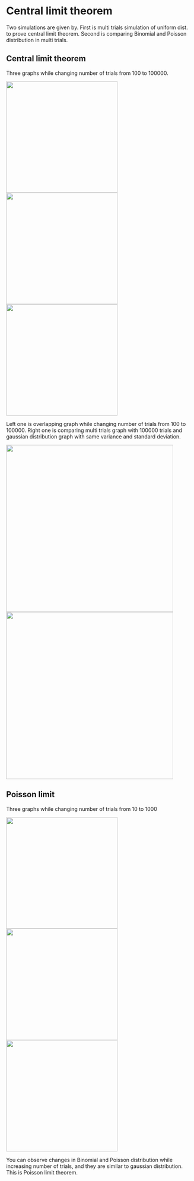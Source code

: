 Central limit theorem
=============

Two simulations are given by.
First is multi trials simulation of uniform dist. to prove central limit theorem.
Second is comparing Binomial and Poisson distribution in multi trials.


Central limit theorem
-------------------

Three graphs while changing number of trials from 100 to 100000.


<div>
<img width="300" src="https://user-images.githubusercontent.com/54461378/87739617-3e1d4800-c81b-11ea-93d8-c1d00349c257.png">
<img width="300" src="https://user-images.githubusercontent.com/54461378/87739718-7c1a6c00-c81b-11ea-8ed2-37d63c117acd.png">
<img width="300" src="https://user-images.githubusercontent.com/54461378/87739781-9ce2c180-c81b-11ea-9034-d0c0d6a21aee.png">
</div>



Left one is overlapping graph while changing number of trials from 100 to 100000.
Right one is comparing multi trials graph with 100000 trials and gaussian distribution graph with same variance and standard deviation.


<div>
<img width="450" src="https://user-images.githubusercontent.com/54461378/87740458-3b235700-c81d-11ea-95c2-47afa335ad19.png">
<img width="450" src="https://user-images.githubusercontent.com/54461378/87740519-5e4e0680-c81d-11ea-81c0-ba472d0ee5ed.png">



Poisson limit
-------------------

Three graphs while changing number of trials from 10 to 1000


<div>
<img width="300" src="https://user-images.githubusercontent.com/54461378/87740749-f0eea580-c81d-11ea-89d3-aa8d1ed37128.png">
<img width="300" src="https://user-images.githubusercontent.com/54461378/87740799-14195500-c81e-11ea-98f7-217780ff5670.png">
<img width="300" src="https://user-images.githubusercontent.com/54461378/87740845-2c896f80-c81e-11ea-82cf-749e4fa13db2.png">
</div>


You can observe changes in Binomial and Poisson distribution while increasing number of trials, and they are similar to gaussian distribution.
This is Poisson limit theorem.